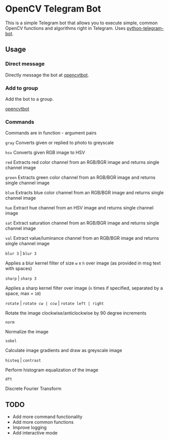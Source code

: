 # OpenCV Telegram Bot
This is a simple Telegram bot that allows you to execute simple, common OpenCV functions and algorithms right in Telegram.
Uses [python-telegram-bot](https://github.com/python-telegram-bot/python-telegram-bot).

## Usage

### Direct message

Directly message the bot at [opencvtbot](https://t.me/opencvtbot).


### Add to group

Add the bot to a group.

[opencvtbot](https://t.me/opencvtbot)

### Commands

Commands are in function - argument pairs

`gray`
Converts given or replied to photo to greyscale

`hsv`
Converts given RGB image to HSV

`red`
Extracts red color channel from an RGB/BGR image and returns single channel image

`green`
Extracts green color channel from an RGB/BGR image and returns single channel image

`blue`
Extracts blue color channel from an RGB/BGR image and returns single channel image

`hue`
Extract hue channel from an HSV image and returns single channel image

`sat`
Extract saturation channel from an RGB/BGR image and returns single channel image

`val`
Extract value/luminance channel from an RGB/BGR image and returns single channel image

`blur 3` | `blur 3`

Applies a blur kernel filter of size `w` x `h` over image (as provided in msg text with spaces)

`sharp` | `sharp 3`

Applies a sharp kernel filter over image (`n` times if specified, separated by a space, max = `10`)

`rotate` | `rotate cw | ccw` | `rotate left | right`

Rotate the image clockwise/anticlockwise by 90 degree increments

`norm`

Normalize the image

`sobel`

Calculate image gradients and draw as greyscale image

`histeq` | `contrast`

Perform histogram equalization of the image

`dft`

Discrete Fourier Transform

## TODO

- Add more command functionality
- Add more common functions
- Improve logging
- Add interactive mode